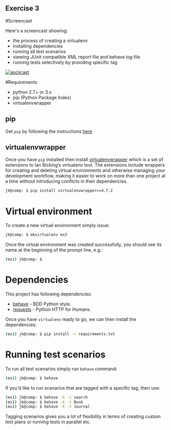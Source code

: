 Exercise 3
----------


#Screencast

Here's a screencast showing:
* the process of creating a virtualenv
* installing dependencies
* running all test scenarios
* viewing JUnit compatible XML report file and behave log file
* running tests selectively by providing specific tag
 
[![asciicast](https://asciinema.org/a/84kldsa0p7ik3i1aqrfi0ou9p.png)](http://asciinema.org/a/84kldsa0p7ik3i1aqrfi0ou9p)


#Requirements

* python 2.7+ or 3.x
* pip (Python Package Index)
* virtualenvwrapper


## pip

Get `pip` by following the instructions
[here](http://stackoverflow.com/a/12476379)


## virtualenvwrapper

Once you have `pip` installed then install
[virtualenvwrapper](https://pypi.python.org/pypi/virtualenvwrapper) which is a
set of extensions to Ian Bicking’s virtualenv tool. The extensions include
wrappers for creating and deleting virtual environments and otherwise managing
your development workflow, making it easier to work on more than one project at
a time without introducing conflicts in their dependencies.

```bash
jk@comp: $ pip install virtualenvwrapper==4.7.2
```

# Virtual environment

To create a new virtual environment simply issue:

```bash
jk@comp: $ mkvirtualenv ex3
```

Once the virtual environment was created successfully, you should see its name
at the beginning of the prompt line, e.g.:

```bash
(ex1) jk@comp: $
```

# Dependencies

This project has following dependencies:

* [behave](http://pythonhosted.org/behave/tutorial.html) - BDD Python style.
* [requests](https://pypi.python.org/pypi/requests) - Python HTTP for Humans.

Once you have `virtualenv` ready to go, we can then install the dependencies:

```bash
(ex1) jk@comp: $ pip install -r requirements.txt
```

# Running test scenarios

To run all test scenarios simply run `behave` command:

```bash
(ex1) jk@comp: $ behave
```

If you'd like to run scenarios that are tagged with a specific tag, then use:
```bash
(ex1) jk@comp: $ behave -k -t search
(ex1) jk@comp: $ behave -k -t Book
(ex1) jk@comp: $ behave -k -t Journal
```

Tagging scenarios gives you a lot of flexibility in terms of creating custom
test plans or running tests in parallel etc.
